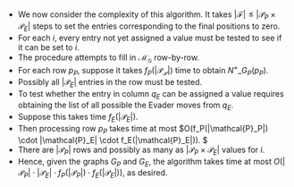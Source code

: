 - We now consider the complexity of this algorithm. It takes $|\mathcal{F}| \leq |\mathcal{P}_P \times \mathcal{P}_E|$ steps to set the entries corresponding to the final positions to zero.
- For each $i$, every entry not yet assigned a value must be tested to see if it can be set to $i$.
- The procedure attempts to fill in $\mathcal M_{\mathcal G}$ row-by-row.
- For each row $p_P$, suppose it takes $f_P(|\mathcal{P_P}|)$ time to obtain $N^+\_{G_P}(p_P)$.
- Possibly all $|\mathcal{P}_E|$ entries in the row must be tested.
- To test whether the entry in column $q_E$ can be assigned a value requires obtaining the list of all possible the Evader moves from $q_E$.
- Suppose this takes time $f_E(|\mathcal{P}_E|)$.
- Then processing row $p_P$ takes  time at most $O(f_P(|\mathcal{P}_P|) \cdot |\mathcal{P}_E|  \cdot f_E(|\mathcal{P}_E|)). $
- There are $|\mathcal{P}_P|$ rows and possibly as many as $|\mathcal{P}_P \times \mathcal{P}_E|$ values for $i$.
- Hence, given the graphs $G_P$ and $G_E$, the algorithm takes time at most $O(|\mathcal{P}_P| \cdot  |\mathcal{P}_E| \cdot f_P(|\mathcal{P}_P|) \cdot f_E(|\mathcal{P}_E|)),$ as desired.
